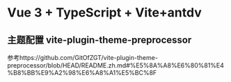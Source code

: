 # Vue 3 + TypeScript + Vite+antdv

## 主题配置 vite-plugin-theme-preprocessor

参考https://github.com/GitOfZGT/vite-plugin-theme-preprocessor/blob/HEAD/README.zh.md#%E5%8A%A8%E6%80%81%E4%B8%BB%E9%A2%98%E6%A8%A1%E5%BC%8F

